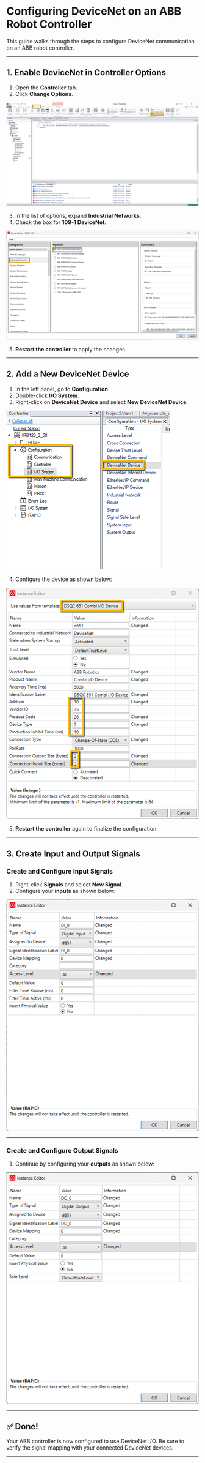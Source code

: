 # Configuring DeviceNet on an ABB Robot Controller

This guide walks through the steps to configure DeviceNet communication on an ABB robot controller.

---

## 1. Enable DeviceNet in Controller Options

1. Open the **Controller** tab.
2. Click **Change Options**.

![Change Options](pics/change_options.png)

3. In the list of options, expand **Industrial Networks**.
4. Check the box for **109-1 DeviceNet**.

![Add DeviceNet](pics/add_devicenet.png)

5. **Restart the controller** to apply the changes.

---

## 2. Add a New DeviceNet Device

1. In the left panel, go to **Configuration**.
2. Double-click **I/O System**.
3. Right-click on **DeviceNet Device** and select **New DeviceNet Device**.

![Add New Device](pics/add_new_device.png)

4. Configure the device as shown below:

![DeviceNet Configuration](pics/devicenet_configuration.png)

5. **Restart the controller** again to finalize the configuration.

---

## 3. Create Input and Output Signals

### Create and Configure Input Signals

1. Right-click **Signals** and select **New Signal**.
2. Configure your **inputs** as shown below:

![Input Configuration](pics/input_configuration.png)

---

### Create and Configure Output Signals

1. Continue by configuring your **outputs** as shown below:

![Output Configuration](pics/output_configuration.png)

---

## ✅ Done!

Your ABB controller is now configured to use DeviceNet I/O. Be sure to verify the signal mapping with your connected DeviceNet devices.

---


